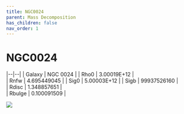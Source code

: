 ```yaml
---
title: NGC0024
parent: Mass Decomposition
has_children: false
nav_order: 1
---
```


# NGC0024

|--|--|
| Galaxy    | NGC 0024 |
| Rho0     |	3.00019E+12	   |   
| Rnfw  | 4.695449045	  |
| Sig0     | 5.00003E+12	 |
| Sigb     | 99937526160	|  
| Rdisc  | 1.348857651	|   
| Rbulge      | 0.100091509 | 

![](../assets/plot/NGC0024.jpg)
